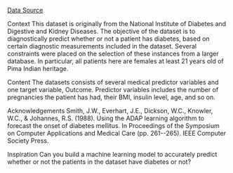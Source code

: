 [Data Source](https://www.kaggle.com/uciml/pima-indians-diabetes-database)

Context
This dataset is originally from the National Institute of Diabetes and Digestive and Kidney Diseases. 
The objective of the dataset is to diagnostically predict whether or not a patient has diabetes, 
based on certain diagnostic measurements included in the dataset. Several constraints were placed 
on the selection of these instances from a larger database. In particular, all patients here are 
females at least 21 years old of Pima Indian heritage.

Content
The datasets consists of several medical predictor variables and one target variable, Outcome. 
Predictor variables includes the number of pregnancies the patient has had, their BMI, insulin level,
age, and so on.

Acknowledgements
Smith, J.W., Everhart, J.E., Dickson, W.C., Knowler, W.C., & Johannes, R.S. (1988). Using the ADAP 
learning algorithm to forecast the onset of diabetes mellitus. In Proceedings of the Symposium on 
Computer Applications and Medical Care (pp. 261--265). IEEE Computer Society Press.

Inspiration
Can you build a machine learning model to accurately predict whether or not the patients in the 
dataset have diabetes or not?
